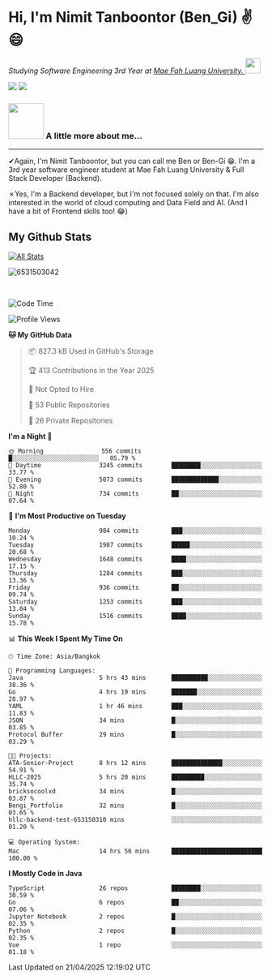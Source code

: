 # Hi, I'm Nimit Tanboontor (Ben_Gi) ✌😄
<p><em>Studying Software Engineering 3rd Year at <a href="https://en.mfu.ac.th/home.html"> Mae Fah Luang University.
</a><img src="https://media.giphy.com/media/WUlplcMpOCEmTGBtBW/giphy.gif" width="30"> </em></p>


[![](https://img.shields.io/badge/linkedin-%230077B5.svg?style=for-the-badge&logo=linkedin)]([https://www.linkedin.com/in/thanaphoom-babparn/](https://www.linkedin.com/in/nimit-tanbooutor-798139246/))
[![](https://img.shields.io/badge/Medium-12100E?style=for-the-badge&logo=medium&logoColor=white)](https://medium.com/@nimittanbooutor)

### <img src="https://media.giphy.com/media/VgCDAzcKvsR6OM0uWg/giphy.gif" width="70"> A little more about me...  

<hr> <!-- Horizontal line -->

&#10004;Again, I'm Nimit Tanboontor, but you can call me Ben or Ben-Gi 😁. I'm a 3rd year software engineer student at Mae Fah Luang University & Full Stack Developer (Backend).

&#10007;Yes, I'm a Backend developer, but I'm not focused solely on that. I'm also interested in the world of cloud computing and Data Field and AI. (And I have a bit of Frontend skills too! 😂)


## My Github Stats

[![All Stats](https://github-readme-stats.vercel.app/api?username=6531503042&show_icons=true&theme=algolia)](https://github.com/6531503042)

<p><img align="center" src="https://github-readme-streak-stats.herokuapp.com/?user=6531503042&" alt="6531503042" /></p>

<br />


<!--START_SECTION:waka-->
![Code Time](http://img.shields.io/badge/Code%20Time-484%20hrs%2019%20mins-blue)

![Profile Views](http://img.shields.io/badge/Profile%20Views-6-blue)

**🐱 My GitHub Data** 

> 📦 827.3 kB Used in GitHub's Storage 
 > 
> 🏆 413 Contributions in the Year 2025
 > 
> 🚫 Not Opted to Hire
 > 
> 📜 53 Public Repositories 
 > 
> 🔑 26 Private Repositories 
 > 
**I'm a Night 🦉** 

```text
🌞 Morning                556 commits         █░░░░░░░░░░░░░░░░░░░░░░░░   05.79 % 
🌆 Daytime                3245 commits        ████████░░░░░░░░░░░░░░░░░   33.77 % 
🌃 Evening                5073 commits        █████████████░░░░░░░░░░░░   52.80 % 
🌙 Night                  734 commits         ██░░░░░░░░░░░░░░░░░░░░░░░   07.64 % 
```
📅 **I'm Most Productive on Tuesday** 

```text
Monday                   984 commits         ███░░░░░░░░░░░░░░░░░░░░░░   10.24 % 
Tuesday                  1987 commits        █████░░░░░░░░░░░░░░░░░░░░   20.68 % 
Wednesday                1648 commits        ████░░░░░░░░░░░░░░░░░░░░░   17.15 % 
Thursday                 1284 commits        ███░░░░░░░░░░░░░░░░░░░░░░   13.36 % 
Friday                   936 commits         ██░░░░░░░░░░░░░░░░░░░░░░░   09.74 % 
Saturday                 1253 commits        ███░░░░░░░░░░░░░░░░░░░░░░   13.04 % 
Sunday                   1516 commits        ████░░░░░░░░░░░░░░░░░░░░░   15.78 % 
```


📊 **This Week I Spent My Time On** 

```text
🕑︎ Time Zone: Asia/Bangkok

💬 Programming Languages: 
Java                     5 hrs 43 mins       ██████████░░░░░░░░░░░░░░░   38.36 % 
Go                       4 hrs 19 mins       ███████░░░░░░░░░░░░░░░░░░   28.97 % 
YAML                     1 hr 46 mins        ███░░░░░░░░░░░░░░░░░░░░░░   11.83 % 
JSON                     34 mins             █░░░░░░░░░░░░░░░░░░░░░░░░   03.85 % 
Protocol Buffer          29 mins             █░░░░░░░░░░░░░░░░░░░░░░░░   03.29 % 

🐱‍💻 Projects: 
ATA-Senior-Project       8 hrs 12 mins       ██████████████░░░░░░░░░░░   54.91 % 
HLLC-2025                5 hrs 20 mins       █████████░░░░░░░░░░░░░░░░   35.74 % 
bricksocoolxd            34 mins             █░░░░░░░░░░░░░░░░░░░░░░░░   03.87 % 
Bengi_Portfolio          32 mins             █░░░░░░░░░░░░░░░░░░░░░░░░   03.65 % 
hllc-backend-test-653150310 mins             ░░░░░░░░░░░░░░░░░░░░░░░░░   01.20 % 

💻 Operating System: 
Mac                      14 hrs 56 mins      █████████████████████████   100.00 % 
```

**I Mostly Code in Java** 

```text
TypeScript               26 repos            ████████░░░░░░░░░░░░░░░░░   30.59 % 
Go                       6 repos             ██░░░░░░░░░░░░░░░░░░░░░░░   07.06 % 
Jupyter Notebook         2 repos             █░░░░░░░░░░░░░░░░░░░░░░░░   02.35 % 
Python                   2 repos             █░░░░░░░░░░░░░░░░░░░░░░░░   02.35 % 
Vue                      1 repo              ░░░░░░░░░░░░░░░░░░░░░░░░░   01.18 % 
```




 Last Updated on 21/04/2025 12:19:02 UTC
<!--END_SECTION:waka-->
